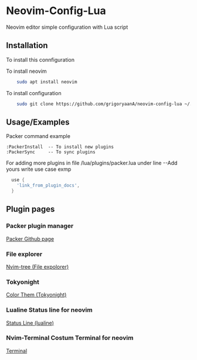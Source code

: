 
# Neovim-Config-Lua

Neovim editor simple configuration with Lua script 




## Installation

To install this connfiguration 

To install neovim 
```bash 
    sudo apt install neovim
```
To install configuration 
```bash
    sudo git clone https://github.com/grigoryaanA/neovim-config-lua ~/.config/nvim
```


## Usage/Examples
Packer command example 
```
:PackerInstall  -- To install new plugins
:PackerSync     -- To sync plugins 
```

For adding more plugins in file /lua/plugins/packer.lua
under line --Add yours write use case exmp




```Lua 
  use {
    'link_from_plugin_docs',
  }
```
## Plugin pages 

### Packer plugin manager
[Packer Github page](https://github.com/wbthomason/packer.nvim)
### File explorer
[Nvim-tree (File expolorer)](https://github.com/nvim-tree/nvim-tree.lua)
### Tokyonight 
[Color Them (Tokyonight)](https://github.com/folke/tokyonight.nvim)
### Lualine Status line for neovim
[Status Line (lualine)](https://github.com/nvim-lualine/lualine.nvim)
### Nvim-Terminal Costum Terminal for neovim
[Terminal](https://github.com/s1n7ax/nvim-terminal)
